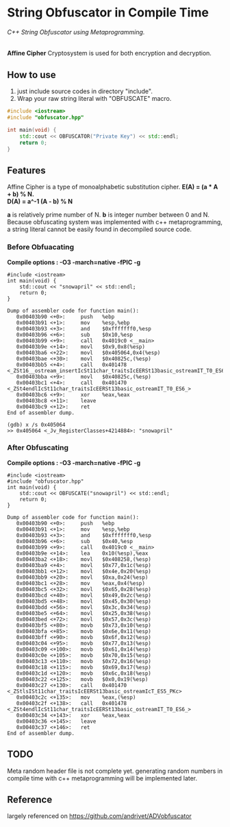 # String Obfuscator in Compile Time
###### C++ String Obfuscator using Metaprogramming.
**Affine Cipher** Cryptosystem is used for both encryption and decryption.

## How to use

1. just include source codes in directory "include".
2. Wrap your raw string literal with "OBFUSCATE" macro.

``` c++
#include <iostream>
#include "obfuscator.hpp"

int main(void) { 
	std::cout << OBFUSCATOR("Private Key") << std::endl;
	return 0;
}
```

## Features

Affine Cipher is a type of monoalphabetic substitution cipher.
**E(A) = (a * A + b) % N.** <br/>
**D(A) = a^-1 (A - b) % N** <br/>

**a** is relatively prime number of N. **b** is integer number between 0 and N.
Because obfuscating system was implemented with c++ metaprogramming, a string literal cannot be easily found in decompiled source code.



### Before Obfuacating
**Compile options : -O3 -march=native -fPIC -g**

```
#include <iostream>
int main(void) {
	std::cout << "snowapril" << std::endl;
    return 0;
}

Dump of assembler code for function main():
   0x00403b90 <+0>:     push   %ebp
   0x00403b91 <+1>:     mov    %esp,%ebp
   0x00403b93 <+3>:     and    $0xfffffff0,%esp
   0x00403b96 <+6>:     sub    $0x10,%esp
   0x00403b99 <+9>:     call   0x4019c0 <__main>
   0x00403b9e <+14>:    movl   $0x9,0x8(%esp)
   0x00403ba6 <+22>:    movl   $0x405064,0x4(%esp)
   0x00403bae <+30>:    movl   $0x40825c,(%esp)
   0x00403bb5 <+4>:     call   0x401478 <_ZSt16__ostream_insertIcSt11char_traitsIcEERSt13basic_ostreamIT_T0_ES6_PKS3_i>
   0x00403bba <+9>:     movl   $0x40825c,(%esp)
   0x00403bc1 <+4>:     call   0x401470 <_ZSt4endlIcSt11char_traitsIcEERSt13basic_ostreamIT_T0_ES6_>
   0x00403bc6 <+9>:     xor    %eax,%eax
   0x00403bc8 <+11>:    leave
   0x00403bc9 <+12>:    ret
End of assembler dump.

(gdb) x /s 0x405064
>> 0x405064 <_Jv_RegisterClasses+4214884>: "snowapril"
```

### After Obfuscating
**Compile options : -O3 -march=native -fPIC -g**

``` assembly
#include <iostream>
#include "obfuscator.hpp"
int main(void) {
	std::cout << OBFUSCATE("snowapril") << std::endl;
    return 0;
}

Dump of assembler code for function main():
   0x00403b90 <+0>:     push   %ebp
   0x00403b91 <+1>:     mov    %esp,%ebp
   0x00403b93 <+3>:     and    $0xfffffff0,%esp
   0x00403b96 <+6>:     sub    $0x40,%esp
   0x00403b99 <+9>:     call   0x4019c0 <__main>
   0x00403b9e <+14>:    lea    0x10(%esp),%eax
   0x00403ba2 <+18>:    movl   $0x408258,(%esp)
   0x00403ba9 <+4>:     movl   $0x77,0x1c(%esp)
   0x00403bb1 <+12>:    movl   $0x4e,0x20(%esp)
   0x00403bb9 <+20>:    movl   $0xa,0x24(%esp)
   0x00403bc1 <+28>:    mov    %eax,0x4(%esp)
   0x00403bc5 <+32>:    movl   $0x65,0x28(%esp)
   0x00403bcd <+40>:    movl   $0x49,0x2c(%esp)
   0x00403bd5 <+48>:    movl   $0x45,0x30(%esp)
   0x00403bdd <+56>:    movl   $0x3c,0x34(%esp)
   0x00403be5 <+64>:    movl   $0x25,0x38(%esp)
   0x00403bed <+72>:    movl   $0x57,0x3c(%esp)
   0x00403bf5 <+80>:    movb   $0x73,0x10(%esp)
   0x00403bfa <+85>:    movb   $0x6e,0x11(%esp)
   0x00403bff <+90>:    movb   $0x6f,0x12(%esp)
   0x00403c04 <+95>:    movb   $0x77,0x13(%esp)
   0x00403c09 <+100>:   movb   $0x61,0x14(%esp)
   0x00403c0e <+105>:   movb   $0x70,0x15(%esp)
   0x00403c13 <+110>:   movb   $0x72,0x16(%esp)
   0x00403c18 <+115>:   movb   $0x69,0x17(%esp)
   0x00403c1d <+120>:   movb   $0x6c,0x18(%esp)
   0x00403c22 <+125>:   movb   $0x0,0x19(%esp)
   0x00403c27 <+130>:   call   0x401470 <_ZStlsISt11char_traitsIcEERSt13basic_ostreamIcT_ES5_PKc>
   0x00403c2c <+135>:   mov    %eax,(%esp)
   0x00403c2f <+138>:   call   0x401478 <_ZSt4endlIcSt11char_traitsIcEERSt13basic_ostreamIT_T0_ES6_>
   0x00403c34 <+143>:   xor    %eax,%eax
   0x00403c36 <+145>:   leave
   0x00403c37 <+146>:   ret
End of assembler dump.
```

## TODO
Meta random header file is not complete yet. generating random numbers in compile time with c++ metaprogramming will be implemented later.

## Reference
largely referenced on https://github.com/andrivet/ADVobfuscator

